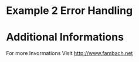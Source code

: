 # Example 2 Error Handling

# Additional Informations
For more Invormations Visit http://www.fambach.net

